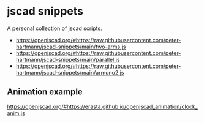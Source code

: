 
# jscad snippets

A personal collection of jscad scripts.

  * https://openjscad.org/#https://raw.githubusercontent.com/peter-hartmann/jscad-snippets/main/two-arms.js
  * https://openjscad.org/#https://raw.githubusercontent.com/peter-hartmann/jscad-snippets/main/parallel.js
  * https://openjscad.org/#https://raw.githubusercontent.com/peter-hartmann/jscad-snippets/main/armuno2.js

## Animation example

https://openjscad.org/#https://erasta.github.io/openjscad_animation/clock_anim.js
